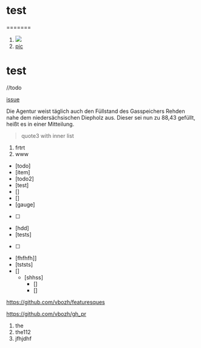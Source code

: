 [](test)
![]()

# test
=======

1. ![](src/main/resources/LDR.jpg)
2. [pic](src/main/resources/LDR.jpg)

# test

//todo

[issue](https://youtrack.jetbrains.com/issue/IDEA-261634)

Die Agentur weist täglich auch den Füllstand des Gasspeichers Rehden nahe dem niedersächsischen Diepholz aus. Dieser sei nun zu 88,43 gefüllt, heißt es in einer Mitteilung.

>quote3 with inner list
1. frtrt
2. www


- [todo]
- [item]
- [todo2]
- [test]
- []
- []
- [gauge]
- [  ]
- [hdd]
- [tests]
- [   ]
- [fhfhfh]]
- [tststs]
- []
  - [shhss]
    - []
    - []

https://github.com/vbozh/featuresques

  https://github.com/vbozh/gh_pr

1. the
1. the112
1. jfhjdhf
